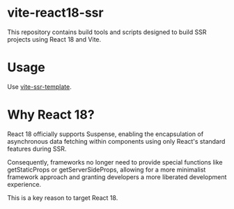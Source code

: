 # vite-react18-ssr

This repository contains build tools and scripts designed to build SSR projects using React 18 and Vite.

# Usage

Use [vite-ssr-template](https://github.com/coder-ka/vite-ssr-template).

# Why React 18?

React 18 officially supports Suspense, enabling the encapsulation of asynchronous data fetching within components using only React's standard features during SSR.

Consequently, frameworks no longer need to provide special functions like getStaticProps or getServerSideProps, allowing for a more minimalist framework approach and granting developers a more liberated development experience.

This is a key reason to target React 18.
